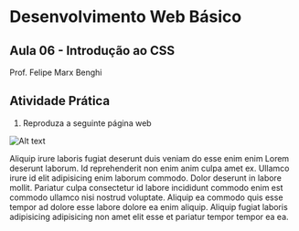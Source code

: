 # **Desenvolvimento Web Básico**
## Aula 06 - Introdução ao CSS
Prof. Felipe Marx Benghi 
    
## Atividade Prática
1. Reproduza a seguinte página web

![Alt text](_img/ex-webpage.png)

Aliquip irure laboris fugiat deserunt duis veniam do esse enim enim Lorem deserunt laborum. Id reprehenderit non enim anim culpa amet ex. Ullamco irure id elit adipisicing enim laborum commodo. Dolor deserunt in labore mollit. Pariatur culpa consectetur id labore incididunt commodo enim est commodo ullamco nisi nostrud voluptate. Aliquip ea commodo quis esse tempor ad dolore esse labore dolore ea enim aliquip. Aliquip fugiat laboris adipisicing adipisicing non amet elit esse et pariatur tempor tempor ea ea.